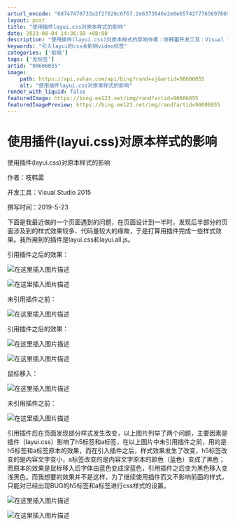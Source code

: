 ```yaml
---
arturl_encode: "68747470733a2f2f626c6f67:2e6373646e2e6e65742f77656978696e5f3434353438373730:2f61727469636c652f64657461696c732f3930363036303535"
layout: post
title: "使用插件layui.css对原本样式的影响"
date: 2023-08-04 14:36:50 +08:00
description: "使用插件(layui.css)对原本样式的影响作者：吱韩菌开发工具：Visual Studio 20"
keywords: "引入layui的css会影响video标签"
categories: ['前端']
tags: ['无标签']
artid: "90606055"
image:
    path: https://api.vvhan.com/api/bing?rand=sj&artid=90606055
    alt: "使用插件layui.css对原本样式的影响"
render_with_liquid: false
featuredImage: https://bing.ee123.net/img/rand?artid=90606055
featuredImagePreview: https://bing.ee123.net/img/rand?artid=90606055
---
```


# 使用插件(layui.css)对原本样式的影响

使用插件(layui.css)对原本样式的影响

作者：吱韩菌
  
开发工具：Visual Studio 2015
  
撰写时间：2019-5-23

下面是我最近做的一个页面遇到的问题，在页面设计到一半时，发现后半部分的页面涉及到的样式效果较多、代码量较大的缘故，于是打算用插件完成一些样式效果。我所用到的插件是layui.css和layui.all.js。
  
引用插件之后的效果：
  
![在这里插入图片描述](https://i-blog.csdnimg.cn/blog_migrate/479c0e9800f3de3b8cb43b228b6fc30d.png)
  
![在这里插入图片描述](https://i-blog.csdnimg.cn/blog_migrate/98237e8231f867da86c834f43a4b26f2.png)
  
未引用插件之前：
  
![在这里插入图片描述](https://i-blog.csdnimg.cn/blog_migrate/2e73b8d3be36f45bf1255d692dddebd3.png)
  
引用插件之后的效果：
  
![在这里插入图片描述](https://i-blog.csdnimg.cn/blog_migrate/5f4052a171cb62383bc9ebd5b9d6469e.png)
  
![在这里插入图片描述](https://i-blog.csdnimg.cn/blog_migrate/9460e75fd4581415e3bbc8a826f6f972.png)
  
鼠标移入：
  
![在这里插入图片描述](https://i-blog.csdnimg.cn/blog_migrate/8c337e6dbf7db727b3a100e75e91ef01.png)
  
未引用插件之前：
  
![在这里插入图片描述](https://i-blog.csdnimg.cn/blog_migrate/bd38c6439f50e5b5f719ec5276b960b9.png)
  
引用插件后在页面发现部分样式发生改变，以上图片列举了两个问题，主要因素是插件（layui.css）影响了h5标签和a标签，在以上图片中未引用插件之前，用的是h5标签和a标签原本的效果，而在引入插件之后，样式效果发生了改变，h5标签改变的是内容文字变小，a标签改变的是内容文字原本的颜色（蓝色）变成了黑色；而原本的效果是鼠标移入后字体由蓝色变成深蓝色，引用插件之后变为黑色移入变浅黑色。而我想要的效果并不是这样，为了继续使用插件而又不影响前面的样式，只能对已经出现BUG的h5标签和a标签进行css样式的设置。
  
![在这里插入图片描述](https://i-blog.csdnimg.cn/blog_migrate/f76d999495523bb0277a6b8056be8d3f.png)
  
![在这里插入图片描述](https://i-blog.csdnimg.cn/blog_migrate/70f55719f96822c306c42b56615ed01e.png)
